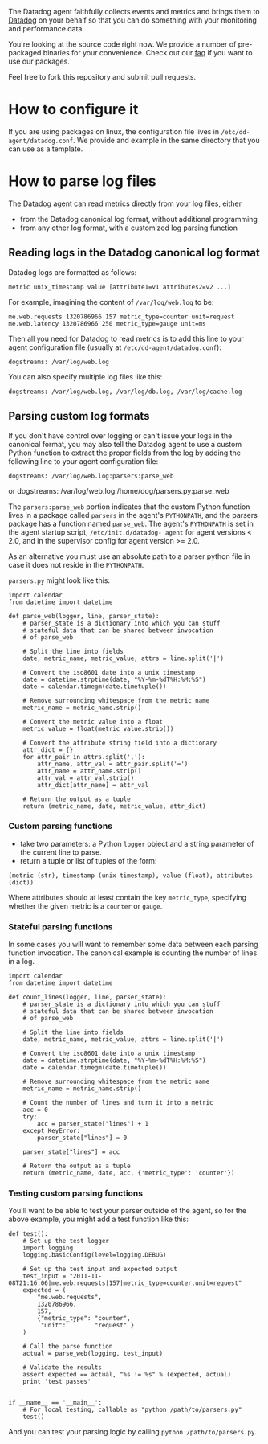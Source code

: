 The Datadog agent faithfully collects events and metrics and brings
them to [Datadog](https://app.datadoghq.com) on your behalf so that
you can do something with your monitoring and performance data.

You're looking at the source code right now. We provide a number of
pre-packaged binaries for your convenience.  Check out our
[faq](http://help.datadoghq.com/kb/agent/datadog-repositories) if you
want to use our packages.

Feel free to fork this repository and submit pull requests.

# How to configure it

If you are using packages on linux, the configuration file lives in
`/etc/dd-agent/datadog.conf`. We provide and example in the same
directory that you can use as a template.

# How to parse log files

The Datadog agent can read metrics directly from your log files, either

* from the Datadog canonical log format, without additional programming
* from any other log format, with a customized log parsing function

## Reading logs in the  Datadog canonical log format

Datadog logs are formatted as follows:

    metric unix_timestamp value [attribute1=v1 attributes2=v2 ...]

For example, imagining the content of  `/var/log/web.log` to be:

    me.web.requests 1320786966 157 metric_type=counter unit=request 
    me.web.latency 1320786966 250 metric_type=gauge unit=ms

Then all you need for Datadog to read metrics is to add this line to
your agent configuration file (usually at
`/etc/dd-agent/datadog.conf`):

    dogstreams: /var/log/web.log

You can also specify multiple log files like this:

    dogstreams: /var/log/web.log, /var/log/db.log, /var/log/cache.log

## Parsing custom log formats

If you don't have control over logging or can't issue your logs in the
canonical format, you may also tell the Datadog agent to use a custom
Python function to extract the proper fields from the log by adding
the following line to your agent configuration file:

    dogstreams: /var/log/web.log:parsers:parse_web

or
    dogstreams: /var/log/web.log:/home/dog/parsers.py:parse_web

The `parsers:parse_web` portion indicates that the custom Python
function lives in a package called `parsers` in the agent's
`PYTHONPATH`, and the parsers package has a function named
`parse_web`. The agent's `PYTHONPATH` is set in the agent startup
script, `/etc/init.d/datadog- agent` for agent versions < 2.0, and in
the supervisor config for agent version >= 2.0.

As an alternative you must use an absolute path to a parser python file
in case it does not reside in the `PYTHONPATH`.

`parsers.py` might look like this:

    import calendar
    from datetime import datetime

    def parse_web(logger, line, parser_state):
    	# parser_state is a dictionary into which you can stuff
        # stateful data that can be shared between invocation
        # of parse_web

        # Split the line into fields
        date, metric_name, metric_value, attrs = line.split('|')
        
        # Convert the iso8601 date into a unix timestamp
        date = datetime.strptime(date, "%Y-%m-%dT%H:%M:%S")
        date = calendar.timegm(date.timetuple())
        
        # Remove surrounding whitespace from the metric name
        metric_name = metric_name.strip()
        
        # Convert the metric value into a float
        metric_value = float(metric_value.strip())
        
        # Convert the attribute string field into a dictionary
        attr_dict = {}
        for attr_pair in attrs.split(','):
            attr_name, attr_val = attr_pair.split('=')
            attr_name = attr_name.strip()
            attr_val = attr_val.strip()
            attr_dict[attr_name] = attr_val
        
        # Return the output as a tuple
        return (metric_name, date, metric_value, attr_dict)

### Custom parsing functions

* take two parameters: a Python `logger` object and a string parameter of the current line to parse. 
* return a tuple or list of tuples of the form:

`(metric (str), timestamp (unix timestamp), value (float), attributes (dict))`

Where attributes should at least contain the key `metric_type`,
specifying whether the given metric is a `counter` or `gauge`.

### Stateful parsing functions

In some cases you will want to remember some data between each parsing function invocation.
The canonical example is counting the number of lines in a log.

    import calendar
    from datetime import datetime

    def count_lines(logger, line, parser_state):
    	# parser_state is a dictionary into which you can stuff
        # stateful data that can be shared between invocation
        # of parse_web

        # Split the line into fields
        date, metric_name, metric_value, attrs = line.split('|')
        
        # Convert the iso8601 date into a unix timestamp
        date = datetime.strptime(date, "%Y-%m-%dT%H:%M:%S")
        date = calendar.timegm(date.timetuple())
        
        # Remove surrounding whitespace from the metric name
        metric_name = metric_name.strip()
        
        # Count the number of lines and turn it into a metric
        acc = 0
        try:
            acc = parser_state["lines"] + 1
        except KeyError:
            parser_state["lines"] = 0

        parser_state["lines"] = acc
        
        # Return the output as a tuple
        return (metric_name, date, acc, {'metric_type': 'counter'})


### Testing custom parsing functions

You'll want to be able to test your parser outside of the agent, so
for the above example, you might add a test function like this:

    def test():
        # Set up the test logger
        import logging 
        logging.basicConfig(level=logging.DEBUG)
        
        # Set up the test input and expected output
        test_input = "2011-11-08T21:16:06|me.web.requests|157|metric_type=counter,unit=request"
        expected = (
            "me.web.requests", 
            1320786966, 
            157, 
            {"metric_type": "counter", 
             "unit":        "request" }
        )
        
        # Call the parse function
        actual = parse_web(logging, test_input)
        
        # Validate the results
        assert expected == actual, "%s != %s" % (expected, actual)
        print 'test passes'
    
    
    if __name__ == '__main__':
        # For local testing, callable as "python /path/to/parsers.py"
        test()
        
And you can test your parsing logic by calling `python /path/to/parsers.py`.
